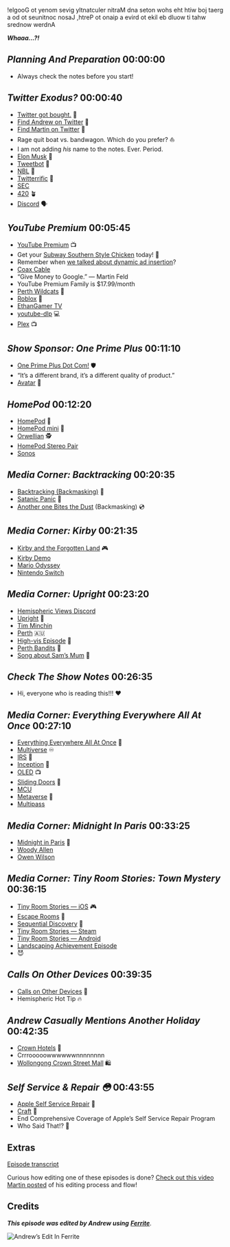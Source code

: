 !elgooG ot yenom sevig yltnatculer nitraM dna seton wohs eht htiw boj taerg a od ot seunitnoc nosaJ ,htreP ot onaip a evird ot ekil eb dluow ti tahw srednow werdnA

_**Whaaa...?!**_

## _Planning And Preparation_ 00:00:00

- Always check the notes before you start!

## _Twitter Exodus?_ 00:00:40

- [Twitter got bought.](https://www.npr.org/2022/04/25/1094671225/elon-musk-bought-twitter-plans) 🤷
- [Find Andrew on Twitter](https://twitter.com/andrewcanion/) 🐥
- [Find Martin on Twitter](https://twitter.com/martinfeld/) 🐥
- Rage quit boat vs. bandwagon. Which do you prefer? ⛵️
- I am not adding _his_ name to the notes. Ever. Period.
- [Elon Musk](https://www.npr.org/2022/04/25/1094671225/elon-musk-bought-twitter-plans) 🦚
- [Tweetbot](https://tapbots.com/tweetbot/) 📱
- [NBL](https://nbl.com.au) 🏀
- [Twitterrific](https://twitterrific.com/ios/) 📱
- [SEC](https://www.sec.gov)
- [420](https://en.wikipedia.org/wiki/420_(cannabis_culture)) 🪴
- [Discord](https://discord.com) 🗣

## _YouTube Premium_ 00:05:45

- [YouTube Premium](https://www.youtube.com/premium) 📺️
- Get your [Subway Southern Style Chicken](https://www.subway.com/en-AU/MenuNutrition/Menu/Product?MenuCategoryId=377&ProductId=10691) today! 🥪
- Remember when [we talked about dynamic ad insertion](https://listen.hemisphericviews.com/054)?
- [Coax Cable](https://en.wikipedia.org/wiki/Coaxial_cable)
- “Give Money to Google.” — Martin Feld
- YouTube Premium Family is $17.99/month
- [Perth Wildcats](https://en.wikipedia.org/wiki/Perth_Wildcats) 🏀
- [Roblox](https://www.roblox.com) 🧱
- [EthanGamer TV](https://www.youtube.com/channel/UC1o4Ct4ca7uzqohH0xdaZpQ)
- [youtube-dlp](https://github.com/yt-dlp/yt-dlp) 💻️
- [Plex](https://www.plex.tv) 📺️

## _Show Sponsor: One Prime Plus_ 00:11:10

- [One Prime Plus Dot Com!](http://oneprimeplus.com/) 🛡️
- “It’s a different brand, it’s a different quality of product.”
- [Avatar](https://www.themoviedb.org/movie/19995-avatar) 🎥

## _HomePod_ 00:12:20

- [HomePod](https://en.wikipedia.org/wiki/HomePod) 🎵
- [HomePod mini](https://www.apple.com/homepod-mini/) 🎵
- [Orwellian](https://www.lexico.com/en/definition/Orwellian) 🕵️
- [HomePod Stereo Pair](https://support.apple.com/guide/homepod/set-up-stereo-pairing-apd1ed62a52a/homepod)
- [Sonos](https://www.sonos.com/en-us/home)

## _Media Corner: Backtracking_ 00:20:35

- [Backtracking (Backmasking)](https://en.wikipedia.org/wiki/Backmasking) 👻
- [Satanic Panic](https://en.wikipedia.org/wiki/Satanic_panic) 🤘
- [Another one Bites the Dust](https://en.wikipedia.org/wiki/Another_One_Bites_the_Dust#Alleged_backward_masking) (Backmasking) 💿️

## _Media Corner: Kirby_ 00:21:35

- [Kirby and the Forgotten Land](https://kirbyandtheforgottenland.nintendo.com) 🎮️
- [Kirby Demo](https://kirbyandtheforgottenland.nintendo.com/#!/demo/)
- [Mario Odyssey](https://en.wikipedia.org/wiki/Super_Mario_Odyssey)
- [Nintendo Switch](https://www.nintendo.com/switch/)

## _Media Corner: Upright_ 00:23:20

- [Hemispheric Views Discord](https://discord.gg/mzdB2ug)
- [Upright](https://www.themoviedb.org/tv/95913-upright) 🍿
- [Tim Minchin](https://en.wikipedia.org/wiki/Tim_Minchin)
- [Perth](https://en.wikipedia.org/wiki/Perth) 🇦🇺
- [High-vis Episode](https://listen.hemisphericviews.com/054) 🦺
- [Perth Bandits](https://www.perthbandits.com) 🏀
- [Song about Sam’s Mum](https://www.youtube.com/watch?v=IZeWPScnolo) 🎤

## _Check The Show Notes_ 00:26:35

- Hi, everyone who is reading this!!! ❤️

## _Media Corner: Everything Everywhere All At Once_ 00:27:10

- [Everything Everywhere All At Once](https://www.themoviedb.org/movie/545611-everything-everywhere-all-at-once) 🍿
- [Multiverse](https://en.wikipedia.org/wiki/Multiverse) ♾️
- [IRS](https://www.irs.gov) 💸
- [Inception](https://www.themoviedb.org/movie/27205-inception) 🍿
- [OLED](https://en.wikipedia.org/wiki/OLED) 📺️
- [Sliding Doors](https://www.themoviedb.org/movie/10215-sliding-doors) 🍿
- [MCU](https://en.wikipedia.org/wiki/Marvel_Cinematic_Universe)
- [Metaverse](https://en.wikipedia.org/wiki/Metaverse) 🤷
- [Multipass](https://stack.com.au/film-tv/film-tv-news/australia-multipass-the-fifth-element-4k/)

## _Media Corner: Midnight In Paris_ 00:33:25

- [Midnight in Paris](https://www.themoviedb.org/movie/59436-midnight-in-paris) 🍿
- [Woody Allen](https://en.wikipedia.org/wiki/Woody_Allen)
- [Owen Wilson](https://en.wikipedia.org/wiki/Owen_Wilson)

## _Media Corner: Tiny Room Stories: Town Mystery_ 00:36:15

- [Tiny Room Stories — iOS](https://apps.apple.com/us/app/tiny-room-story-town-mystery/id1459520173) 🎮️
- [Escape Rooms](https://en.wikipedia.org/wiki/Escape_room) 🚪
- [Sequential Discovery](https://explorepuzzles.com/en/sequential-discovery/) 🧩
- [Tiny Room Stories — Steam](https://store.steampowered.com/app/1259640/Tiny_Room_Stories_Town_Mystery/)
- [Tiny Room Stories — Android](https://play.google.com/store/apps/details?id=com.kiarygames.tinyroom&gl=US)
- [Landscaping Achievement Episode](https://listen.hemisphericviews.com/049)
- 😈

## _Calls On Other Devices_ 00:39:35

- [Calls on Other Devices](https://support.apple.com/guide/iphone/phone-calls-ipad-ipod-touch-mac-iphf90f372f0/ios) 🙅
- Hemispheric Hot Tip 🔥

## _Andrew Casually Mentions Another Holiday_ 00:42:35

- [Crown Hotels](https://www.crownhotels.com.au/about) 🏨
- Crrrooooowwwwwwnnnnnnnn
- [Wollongong Crown Street Mall](https://wollongong.nsw.gov.au/business-in-wollongong/business-information-support/business-in-the-cbd/crown-street-mall) 🛍️

## _Self Service & Repair 😳_ 00:43:55

- [Apple Self Service Repair](https://www.selfservicerepair.com/home) 🔨
- [Craft](https://craft.do) 📓
- End Comprehensive Coverage of Apple’s Self Service Repair Program
- Who Said That!? 👿

## Extras

[Episode transcript](https://www.craft.do/s/VqMgYtcucw4Kya)

Curious how editing one of these episodes is done? [Check out this video Martin posted](https://www.youtube.com/watch?v=eMSRXU3_Cvo) of his editing process and flow!

## Credits

**_This episode was edited by Andrew using_** [**_Ferrite_**](https://www.wooji-juice.com/products/ferrite).

![Andrew’s Edit In Ferrite](https://cdn.hemisphericviews.com/Hemispheric%20Views%20Episode%20057%20Edit.png)
